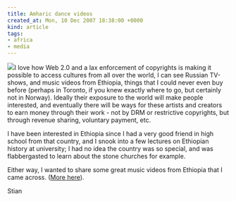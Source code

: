 ```yaml
---
title: Amharic dance videos
created_at: Mon, 10 Dec 2007 18:38:00 +0000
kind: article
tags:
- africa
- media
---
```


![](http://upload.wikimedia.org/wikipedia/commons/thumb/1/17/Bete_Giyorgis_Lalibela_Ethiopia.jpg/300px-Bete_Giyorgis_Lalibela_Ethiopia.jpg)I
love how Web 2.0 and a lax enforcement of copyrights is making it
possible to access cultures from all over the world, I can see Russian
TV-shows, and music videos from Ethiopia, things that I could never even
buy before (perhaps in Toronto, if you knew exactly where to go, but
certainly not in Norway). Ideally their exposure to the world will make
people interested, and eventually there will be ways for these artists
and creators to earn money through their work - not by DRM or
restrictive copyrights, but through revenue sharing, voluntary payment,
etc.

I have been interested in Ethiopia since I had a very good friend in
high school from that country, and I snook into a few lectures on
Ethiopian history at university; I had no idea the country was so
special, and was flabbergasted to learn about the stone churches for
example.

Either way, I wanted to share some great music videos from Ethiopia that
I came across. ([More
here](http://nazret.com/blog/index.php?blog=14&title=amharic_music_video_collection&more=1&c=1&tb=1&pb=1)).

Stian
